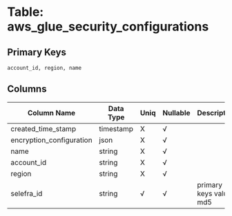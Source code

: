 # Table: aws_glue_security_configurations

## Primary Keys 

```
account_id, region, name
```


## Columns 

|  Column Name   |  Data Type  | Uniq | Nullable | Description | 
|  ----  | ----  | ----  | ----  | ---- | 
| created_time_stamp | timestamp | X | √ |  | 
| encryption_configuration | json | X | √ |  | 
| name | string | X | √ |  | 
| account_id | string | X | √ |  | 
| region | string | X | √ |  | 
| selefra_id | string | √ | √ | primary keys value md5 | 


